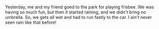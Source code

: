 Yesterday, me and my friend goed to the park for playing frisbee. We was having so much fun, but then it started raining, and we didn't bring no umbrella. So, we gets all wet and had to run fastly to the car. I ain't never seen rain like that before!